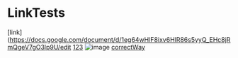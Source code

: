 # LinkTests
[link](https://docs.google.com/document/d/1eg64wHlF8ixv6HlR86s5yyQ_EHc8jRmQgeV7gO3lp9U/edit
[123](googlecom123)
![image](dog.png) 
[correctWay](www.youtube.com)